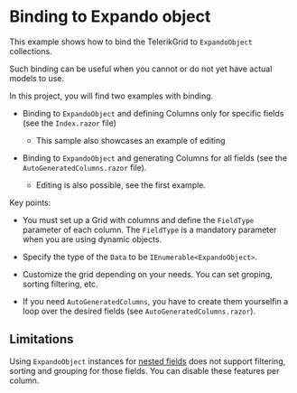 # Binding to Expando object

This example shows how to bind the TelerikGrid to `ExpandoObject` collections.

Such binding can be useful when you cannot or do not yet have actual models to use.

In this project, you will find two examples with binding.

*  Binding to `ExpandoObject` and defining Columns only for specific fields (see the `Index.razor` file)

    * This sample also showcases an example of editing

* Binding to `ExpandoObject` and generating Columns for all fields (see the `AutoGeneratedColumns.razor` file).

    * Editing is also possible, see the first example.

Key points:
   
- You must set up a Grid with columns and define the `FieldType` parameter of each column. The `FieldType` is a mandatory parameter when you are using dynamic objects.

- Specify the type of the `Data` to be `IEnumerable<ExpandoObject>`.

- Customize the grid depending on your needs. You can set groping, sorting filtering, etc.

- If you need `AutoGeneratedColumns`, you have to create them yourselfin a loop over the desired fields (see `AutoGeneratedColumns.razor`).

## Limitations

Using `ExpandoObject` instances for [nested fields](https://docs.telerik.com/blazor-ui/knowledge-base/grid-bind-navigation-property-complex-object) does not support filtering, sorting and grouping for those fields. You can disable these features per column.



